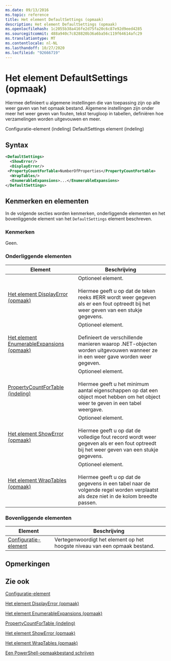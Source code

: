 ```yaml
---
ms.date: 09/13/2016
ms.topic: reference
title: Het element DefaultSettings (opmaak)
description: Het element DefaultSettings (opmaak)
ms.openlocfilehash: 1c2055b38a416fe2d75fa20c6c87e92d9eed4285
ms.sourcegitcommit: 488a940c7c828820b36a6ba56c119f64614afc29
ms.translationtype: MT
ms.contentlocale: nl-NL
ms.lasthandoff: 10/27/2020
ms.locfileid: "92666719"
---
```

# <a name="defaultsettings-element-format"></a>Het element DefaultSettings (opmaak)

Hiermee definieert u algemene instellingen die van toepassing zijn op alle weer gaven van het opmaak bestand. Algemene instellingen zijn onder meer het weer geven van fouten, tekst terugloop in tabellen, definiëren hoe verzamelingen worden uitgevouwen en meer.

Configuratie-element (indeling) DefaultSettings element (indeling)

## <a name="syntax"></a>Syntax

```xml
<DefaultSettings>
  <ShowError/>
  <DisplayError/>
 <PropertyCountForTable>NumberOfProperties</PropertyCountFortable>
  <WrapTables/>
  <EnumerableExpansions>...</EnumerableExpansions>
</DefaultSettings>
```

## <a name="attributes-and-elements"></a>Kenmerken en elementen

In de volgende secties worden kenmerken, onderliggende elementen en het bovenliggende element van het `DefaultSettings` element beschreven.

### <a name="attributes"></a>Kenmerken

Geen.

### <a name="child-elements"></a>Onderliggende elementen

|Element|Beschrijving|
|-------------|-----------------|
|[Het element DisplayError (opmaak)](./displayerror-element-format.md)|Optioneel element.<br /><br /> Hiermee geeft u op dat de teken reeks #ERR wordt weer gegeven als er een fout optreedt bij het weer geven van een stukje gegevens.|
|[Het element EnumerableExpansions (opmaak)](./enumerableexpansions-element-format.md)|Optioneel element.<br /><br /> Definieert de verschillende manieren waarop .NET-objecten worden uitgevouwen wanneer ze in een weer gave worden weer gegeven.|
|[PropertyCountForTable (indeling)](./propertycountfortable-element-format.md)|Optioneel element.<br /><br /> Hiermee geeft u het minimum aantal eigenschappen op dat een object moet hebben om het object weer te geven in een tabel weergave.|
|[Het element ShowError (opmaak)](./showerror-element-format.md)|Optioneel element.<br /><br /> Hiermee geeft u op dat de volledige fout record wordt weer gegeven als er een fout optreedt bij het weer geven van een stukje gegevens.|
|[Het element WrapTables (opmaak)](./wraptables-element-format.md)|Optioneel element.<br /><br /> Hiermee geeft u op dat de gegevens in een tabel naar de volgende regel worden verplaatst als deze niet in de kolom breedte passen.|

### <a name="parent-elements"></a>Bovenliggende elementen

|Element|Beschrijving|
|-------------|-----------------|
|[Configuratie-element](./configuration-element-format.md)|Vertegenwoordigt het element op het hoogste niveau van een opmaak bestand.|

## <a name="remarks"></a>Opmerkingen

## <a name="see-also"></a>Zie ook

[Configuratie-element](./configuration-element-format.md)

[Het element DisplayError (opmaak)](./displayerror-element-format.md)

[Het element EnumerableExpansions (opmaak)](./enumerableexpansions-element-format.md)

[PropertyCountForTable (indeling)](./propertycountfortable-element-format.md)

[Het element ShowError (opmaak)](./showerror-element-format.md)

[Het element WrapTables (opmaak)](./wraptables-element-format.md)

[Een PowerShell-opmaakbestand schrijven](./writing-a-powershell-formatting-file.md)
